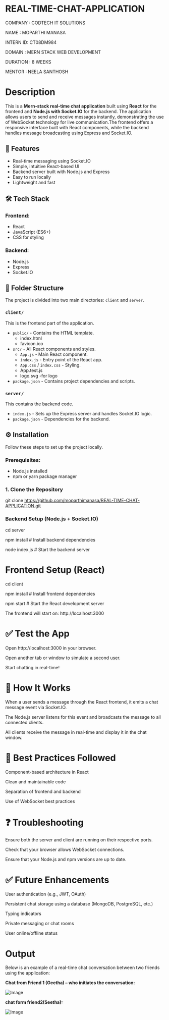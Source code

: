 # REAL-TIME-CHAT-APPLICATION

COMPANY  : CODTECH IT SOLUTIONS

NAME     : MOPARTHI MANASA

INTERN ID: CT08DM984

DOMAIN   : MERN STACK WEB DEVELOPMENT

DURATION : 8 WEEKS

MENTOR   : NEELA SANTHOSH

# Description

This is a **Mern-stack real-time chat application** built using **React** for the frontend and **Node.js with Socket.IO** for the backend. The application allows users to send and receive messages instantly, demonstrating the use of WebSocket technology for live communication.The frontend offers a responsive interface built with React components, while the backend handles message broadcasting using Express and Socket.IO.

## 🚀 Features

- Real-time messaging using Socket.IO
- Simple, intuitive React-based UI
- Backend server built with Node.js and Express
- Easy to run locally
- Lightweight and fast


## 🛠️ Tech Stack

### Frontend:
- React
- JavaScript (ES6+)
- CSS for styling

### Backend:
- Node.js
- Express
- Socket.IO


## 📁 Folder Structure

The project is divided into two main directories: `client` and `server`.

### `client/`

This is the frontend part of the application.

- `public/` - Contains the HTML template.
  - index.html
  - favicon.ico
- `src/` - All React components and styles.
  - `App.js` - Main React component.
  - `index.js` - Entry point of the React app.
  - `App.css` / `index.css` - Styling.
  - App.test.js
  - logo.svg   -for logo
- `package.json` - Contains project dependencies and scripts.

### `server/`

This contains the backend code.

- `index.js` - Sets up the Express server and handles Socket.IO logic.
- `package.json` - Dependencies for the backend.


## ⚙️ Installation

Follow these steps to set up the project locally.

### Prerequisites:

- Node.js installed
- npm or yarn package manager
 
### 1. Clone the Repository


git clone https://github.com/moparthimanasa/REAL-TIME-CHAT-APPLICATION.git

### Backend Setup (Node.js + Socket.IO)

cd server

npm install     # Install backend dependencies

node index.js   # Start the backend server

#  Frontend Setup (React)

cd client

npm install     # Install frontend dependencies

npm start       # Start the React development server

The frontend will start on: http://localhost:3000

# ✅ Test the App

Open http://localhost:3000 in your browser.

Open another tab or window to simulate a second user.

Start chatting in real-time!

# 💬 How It Works

When a user sends a message through the React frontend, it emits a chat message event via Socket.IO.

The Node.js server listens for this event and broadcasts the message to all connected clients.

All clients receive the message in real-time and display it in the chat window.

# 🧹 Best Practices Followed

Component-based architecture in React

Clean and maintainable code

Separation of frontend and backend

Use of WebSocket best practices

# ❓ Troubleshooting

Ensure both the server and client are running on their respective ports.

Check that your browser allows WebSocket connections.

Ensure that your Node.js and npm versions are up to date.

# ✅ Future Enhancements

User authentication (e.g., JWT, OAuth)

Persistent chat storage using a database (MongoDB, PostgreSQL, etc.)

Typing indicators

Private messaging or chat rooms

User online/offline status

# Output

Below is an example of a real-time chat conversation between two friends using the application:

**Chat from Friend 1 (Geetha) – who initiates the conversation:**

![Image](https://github.com/user-attachments/assets/1a1d45c3-7f3b-4820-b154-c05760abe809)

**chat form friend2(Seetha):**

![Image](https://github.com/user-attachments/assets/2b049bdc-0309-4447-983e-21ccd5c000fe)
